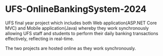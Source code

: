# UFS-OnlineBankingSystem-2024
UFS final year project which includes both Web application(ASP.NET Core MVC) and Mobile application(Java) whereby they work synchronously allowing UFS staff and students to perform their daily banking transactions effectively, reflecting in real-time.

The two projects are hosted online as they work synchronously.
